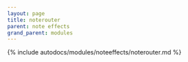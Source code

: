 ```yaml
---
layout: page
title: noterouter
parent: note effects
grand_parent: modules
---
```


{% include autodocs/modules/noteeffects/noterouter.md %}
